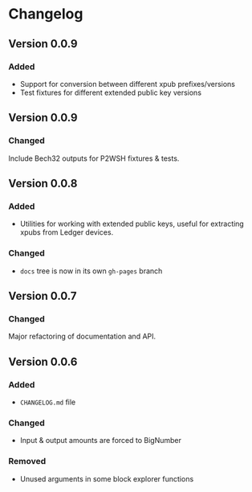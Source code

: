 # Changelog

## Version 0.0.9

### Added

* Support for conversion between different xpub prefixes/versions
* Test fixtures for different extended public key versions

## Version 0.0.9

### Changed

Include Bech32 outputs for P2WSH fixtures & tests.

## Version 0.0.8

### Added

* Utilities for working with extended public keys, useful for
  extracting xpubs from Ledger devices.

### Changed

* `docs` tree is now in its own `gh-pages` branch

## Version 0.0.7

### Changed

Major refactoring of documentation and API.

## Version 0.0.6

### Added

* `CHANGELOG.md` file

### Changed

* Input & output amounts are forced to BigNumber

### Removed

* Unused arguments in some block explorer functions
